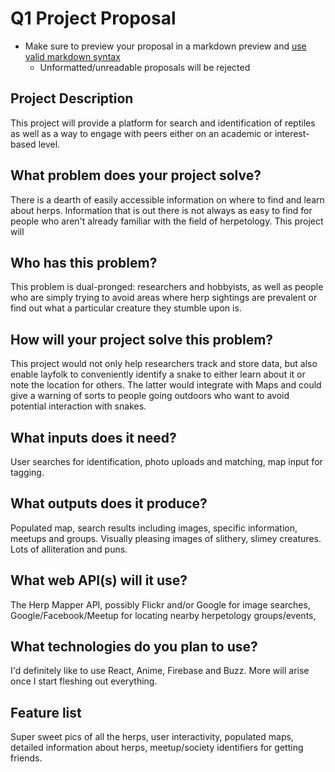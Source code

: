 # Q1 Project Proposal

* Make sure to preview your proposal in a markdown preview and [use valid markdown syntax](https://help.github.com/articles/basic-writing-and-formatting-syntax/)
  * Unformatted/unreadable proposals will be rejected

## Project Description
This project will provide a platform for search and identification of reptiles as well as a way to engage with peers either on an academic or interest-based level. 


## What problem does your project solve?
There is a dearth of easily accessible information on where to find and learn about herps. Information that is out there is not always as easy to find for people who aren't already familiar with the field of herpetology. This project will 

## Who has this problem?
This problem is dual-pronged: researchers and hobbyists, as well as people who are simply trying to avoid areas where herp sightings are prevalent or find out what a particular creature they stumble upon is.


## How will your project solve this problem?
This project would not only help researchers track and store data, but also enable layfolk to conveniently identify a snake to either learn about it or note the location for others. The latter would integrate with Maps and could give a warning of sorts to people going outdoors who want to avoid potential interaction with snakes.

## What inputs does it need?
User searches for identification, photo uploads and matching, map input for tagging.

## What outputs does it produce?
Populated map, search results including images, specific information, meetups and groups. Visually pleasing images of slithery, slimey creatures. Lots of alliteration and puns.


## What web API(s) will it use?
The Herp Mapper API, possibly Flickr and/or Google for image searches, Google/Facebook/Meetup for locating nearby herpetology groups/events, 

## What technologies do you plan to use?
I'd definitely like to use React, Anime, Firebase and Buzz. More will arise once I start fleshing out everything.

## Feature list
Super sweet pics of all the herps, user interactivity, populated maps, detailed information about herps, meetup/society identifiers for getting friends.
